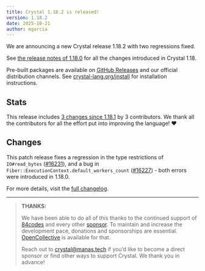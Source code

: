 ```yaml
---
title: Crystal 1.18.2 is released!
version: 1.18.2
date: 2025-10-21
author: mgarcia
---
```


We are announcing a new Crystal release 1.18.2 with two regressions fixed.

See [the release notes of 1.18.0](/2025/10/14/1.18.0-released/) for all the changes introduced in Crystal 1.18.

Pre-built packages are available on [GitHub
Releases](https://github.com/crystal-lang/crystal/releases/tag/1.18.2) and our
official distribution channels. See
[crystal-lang.org/install](https://crystal-lang.org/install/) for installation
instructions.

## Stats

This release includes [3 changes since
1.18.1](https://github.com/crystal-lang/crystal/pulls?q=is%3Apr+milestone%3A1.18.2)
by 3 contributors.  We thank all the contributors for all the effort put into
improving the language! ❤️

## Changes

This patch release fixes a regression in the type restrictions of
`IO#read_bytes` ([#16231]), and a bug in
`Fiber::ExecutionContext.default_workers_count` ([#16227]) - both errors were
introduced in 1.18.0.

For more details, visit the [full
changelog](https://github.com/crystal-lang/crystal/releases/tag/1.18.2).

[#16231]: https://github.com/crystal-lang/crystal/pull/16231
[#16227]: https://github.com/crystal-lang/crystal/pull/16227

---

> **THANKS:**
>
> We have been able to do all of this thanks to the continued support of
> [84codes](https://www.84codes.com/) and every other [sponsor](/sponsors).  To
> maintain and increase the development pace, donations and sponsorships are
> essential.  [OpenCollective](https://opencollective.com/crystal-lang) is
> available for that.
>
> Reach out to [crystal@manas.tech](mailto:crystal@manas.tech) if you’d like to
> become a direct sponsor or find other ways to support Crystal. We thank you in
> advance!

